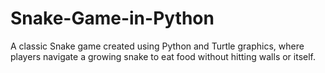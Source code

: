 # Snake-Game-in-Python
A classic Snake game created using Python and Turtle graphics, where players navigate a growing snake to eat food without hitting walls or itself.
